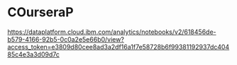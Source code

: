 # COurseraP
https://dataplatform.cloud.ibm.com/analytics/notebooks/v2/618456de-b579-4166-92b5-0c0a2e5e66b0/view?access_token=e3809d80cee8ad3a2df16a1f7e58728b6f99381192937dc40485c4e3a3d09d7c
